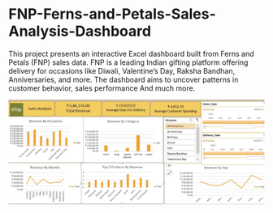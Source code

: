 # FNP-Ferns-and-Petals-Sales-Analysis-Dashboard
This project presents an interactive Excel dashboard built from Ferns and Petals (FNP) sales data. FNP is a leading Indian gifting platform offering delivery for occasions like Diwali, Valentine’s Day, Raksha Bandhan, Anniversaries, and more. The dashboard aims to uncover patterns in customer behavior, sales performance And much more.

![Dashboard Preview](./11.23.27.jpeg)

